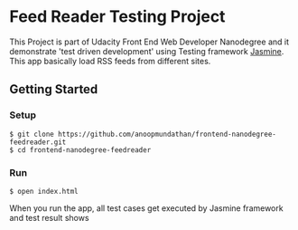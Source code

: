 # Feed Reader Testing Project

This Project is part of Udacity Front End Web Developer Nanodegree and it demonstrate 'test driven development' using  Testing framework [Jasmine](http://jasmine.github.io/). This app basically load RSS feeds from different sites.

## Getting Started
### Setup
```
$ git clone https://github.com/anoopmundathan/frontend-nanodegree-feedreader.git
$ cd frontend-nanodegree-feedreader
```
### Run
```
$ open index.html
```
When you run the app, all test cases get executed by Jasmine framework and test result shows
